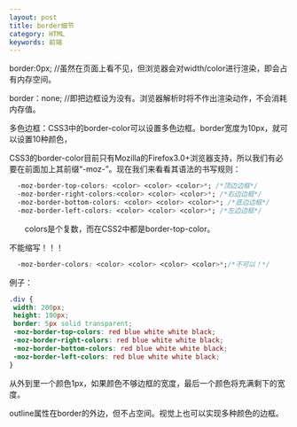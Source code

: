 ```yaml
---
layout: post
title: border细节
category: HTML
keywords: 前端
---
```


border:0px;  //虽然在页面上看不见，但浏览器会对width/color进行渲染，即会占有内存空间。

border：none;  //即把边框设为没有。浏览器解析时将不作出渲染动作，不会消耗内存值。

多色边框：CSS3中的border-color可以设置多色边框。border宽度为10px，就可以设置10种颜色，

CSS3的border-color目前只有Mozilla的Firefox3.0+浏览器支持，所以我们有必要在前面加上其前缀“-moz-”。现在我们来看看其语法的书写规则：
```css
  -moz-border-top-colors: <color> <color> <color>*; /*顶边边框*/
  -moz-border-right-colors:<color> <color> <color>*; /*右边边框*/
  -moz-border-bottom-colors: <color> <color> <color>*; /*底边边框*/
  -moz-border-left-colors: <color> <color> <color>*; /*左边边框*/ 
```
　　colors是个复数，而在CSS2中都是border-top-color。
  
  不能缩写！！！
```css
  -moz-border-colors: <color> <color> <color> <color>*;/*不可以！*/
  ```
  
  例子：
  ```css
  .div {
   width: 200px;
   height: 100px;
   border: 5px solid transparent;
   -moz-border-top-colors: red blue white white black;
   -moz-border-right-colors: red blue white white black;
   -moz-border-bottom-colors: red blue white white black;
   -moz-border-left-colors: red blue white white black;       
 }
  ```
  
  从外到里一个颜色1px，如果颜色不够边框的宽度，最后一个颜色将充满剩下的宽度。
  
  outline属性在border的外边，但不占空间。视觉上也可以实现多种颜色的边框。
  
  
  
